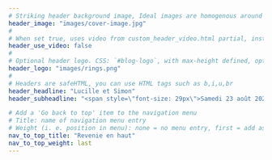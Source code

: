 ```yaml
---
# Striking header background image, Ideal images are homogenous around the centre and contrasting to the text. Non-ideal images can use `title_guard`
header_image: "images/cover-image.jpg"
#
# When set true, uses video from custom_header_video.html partial, instead of header_image
header_use_video: false
#
# Optional header logo. CSS: `#blog-logo`, with max-height defined, optimize to prevent scaling
header_logo: "images/rings.png"
#
# Headers are safeHTML, you can use HTML tags such as b,i,u,br
header_headline: "Lucille et Simon"
header_subheadline: "<span style=\"font-size: 29px\">Samedi 23 août 2025</span></b><br/><br/><br/><br/><br/><br/><br/><br/><br/><br/><br/><br/>"

# Add a 'Go back to top' item to the navigation menu
# Title: name of navigation menu entry
# Weight (i. e. position in menu): none = no menu entry, first = add as first entry, last = ad as last entry
nav_to_top_title: "Revenie en haut"
nav_to_top_weight: last
---
```

